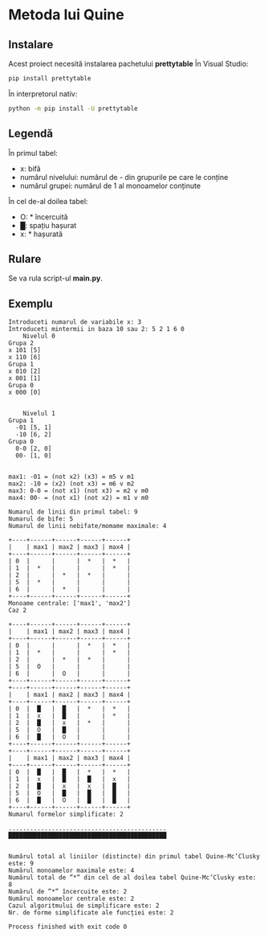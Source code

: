 # Metoda lui Quine

## Instalare

Acest proiect necesită instalarea pachetului **prettytable**
În Visual Studio:
```bash
pip install prettytable
```
În interpretorul nativ:
```bash
python -m pip install -U prettytable
```

## Legendă

În primul tabel:
- x: bifă
- numărul nivelului: numărul de - din grupurile pe care le conține
- numărul grupei: numărul de 1 al monoamelor conținute

În cel de-al doilea tabel:
- O: * încercuită
- █: spațiu hașurat
- x: * hașurată

## Rulare

Se va rula script-ul **main.py**.


## Exemplu

```
Introduceti numarul de variabile x: 3
Introduceti mintermii in baza 10 sau 2: 5 2 1 6 0
    Nivelul 0
Grupa 2
x 101 [5]
x 110 [6]
Grupa 1
x 010 [2]
x 001 [1]
Grupa 0
x 000 [0]


    Nivelul 1
Grupa 1
  -01 [5, 1]
  -10 [6, 2]
Grupa 0
  0-0 [2, 0]
  00- [1, 0]


max1: -01 = (not x2) (x3) = m5 v m1
max2: -10 = (x2) (not x3) = m6 v m2
max3: 0-0 = (not x1) (not x3) = m2 v m0
max4: 00- = (not x1) (not x2) = m1 v m0

Numarul de linii din primul tabel: 9
Numarul de bife: 5
Numarul de linii nebifate/momame maximale: 4

+----+------+------+------+------+
|    | max1 | max2 | max3 | max4 |
+----+------+------+------+------+
| 0  |      |      |  *   |  *   |
| 1  |  *   |      |      |  *   |
| 2  |      |  *   |  *   |      |
| 5  |  *   |      |      |      |
| 6  |      |  *   |      |      |
+----+------+------+------+------+
Monoame centrale: ['max1', 'max2']
Caz 2

+----+------+------+------+------+
|    | max1 | max2 | max3 | max4 |
+----+------+------+------+------+
| 0  |      |      |  *   |  *   |
| 1  |  *   |      |      |  *   |
| 2  |      |  *   |  *   |      |
| 5  |  O   |      |      |      |
| 6  |      |  O   |      |      |
+----+------+------+------+------+
+----+------+------+------+------+
|    | max1 | max2 | max3 | max4 |
+----+------+------+------+------+
| 0  |  █   |  █   |  *   |  *   |
| 1  |  x   |  █   |      |  *   |
| 2  |  █   |  x   |  *   |      |
| 5  |  O   |  █   |      |      |
| 6  |  █   |  O   |      |      |
+----+------+------+------+------+
+----+------+------+------+------+
|    | max1 | max2 | max3 | max4 |
+----+------+------+------+------+
| 0  |  █   |  █   |  *   |  *   |
| 1  |  x   |  █   |  █   |  x   |
| 2  |  █   |  x   |  x   |  █   |
| 5  |  O   |  █   |  █   |  █   |
| 6  |  █   |  O   |  █   |  █   |
+----+------+------+------+------+
Numarul formelor simplificate: 2

............................................
████████████████████████████████████████████


Numărul total al liniilor (distincte) din primul tabel Quine-Mc’Clusky este: 9
Numărul monoamelor maximale este: 4
Numărul total de ”*” din cel de al doilea tabel Quine-Mc’Clusky este: 8
Numărul de ”*” încercuite este: 2
Numărul monoamelor centrale este: 2
Cazul algoritmului de simplificare este: 2
Nr. de forme simplificate ale funcției este: 2

Process finished with exit code 0

